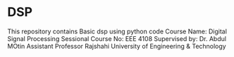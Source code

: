 # DSP
This repository contains Basic dsp using python code
Course Name: Digital Signal Processing Sessional
Course No: EEE 4108
Supervised by:
Dr. Abdul MOtin
Assistant Professor
Rajshahi University of Engineering & Technology
